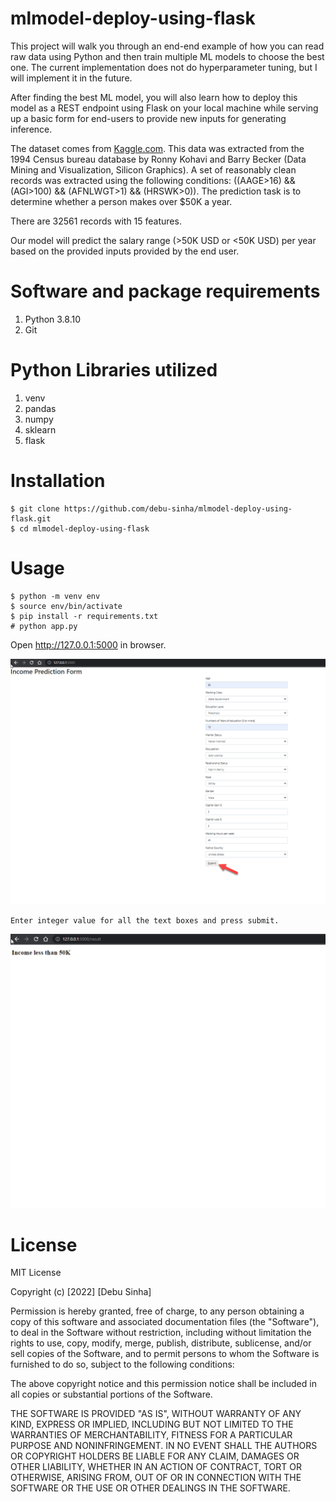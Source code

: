 # mlmodel-deploy-using-flask

This project will walk you through an end-end example of how you can read raw data using Python and then train multiple ML models to choose the best one. The current implementation does not do hyperparameter tuning, but I will implement it in the future.

After finding the best ML model, you will also learn how to deploy this model as a REST endpoint using Flask on your local machine while serving up a basic form for end-users to provide new inputs for generating inference.

The dataset comes from [Kaggle.com](https://www.kaggle.com/uciml/adult-census-income). This data was extracted from the 1994 Census bureau database by Ronny Kohavi and Barry Becker (Data Mining and Visualization, Silicon Graphics). A set of reasonably clean records was extracted using the following conditions: ((AAGE>16) && (AGI>100) && (AFNLWGT>1) && (HRSWK>0)). The prediction task is to determine whether a person makes over $50K a year.

There are 32561 records with 15 features.

Our model will predict the salary range (>50K USD or <50K USD) per year based on the provided inputs provided by the end user.

# Software and package requirements
1. Python 3.8.10
2. Git

# Python Libraries utilized 
1. venv
2. pandas
3. numpy
4. sklearn
5. flask

# Installation
```
$ git clone https://github.com/debu-sinha/mlmodel-deploy-using-flask.git
$ cd mlmodel-deploy-using-flask
```

# Usage
```
$ python -m venv env
$ source env/bin/activate
$ pip install -r requirements.txt
# python app.py
```

Open http://127.0.0.1:5000 in browser.

![](./images/home.png)

```
Enter integer value for all the text boxes and press submit.
```

![](./images/result.png)

# License
MIT License

Copyright (c) [2022] [Debu Sinha]

Permission is hereby granted, free of charge, to any person obtaining a copy
of this software and associated documentation files (the "Software"), to deal
in the Software without restriction, including without limitation the rights
to use, copy, modify, merge, publish, distribute, sublicense, and/or sell
copies of the Software, and to permit persons to whom the Software is
furnished to do so, subject to the following conditions:

The above copyright notice and this permission notice shall be included in all
copies or substantial portions of the Software.

THE SOFTWARE IS PROVIDED "AS IS", WITHOUT WARRANTY OF ANY KIND, EXPRESS OR
IMPLIED, INCLUDING BUT NOT LIMITED TO THE WARRANTIES OF MERCHANTABILITY,
FITNESS FOR A PARTICULAR PURPOSE AND NONINFRINGEMENT. IN NO EVENT SHALL THE
AUTHORS OR COPYRIGHT HOLDERS BE LIABLE FOR ANY CLAIM, DAMAGES OR OTHER
LIABILITY, WHETHER IN AN ACTION OF CONTRACT, TORT OR OTHERWISE, ARISING FROM,
OUT OF OR IN CONNECTION WITH THE SOFTWARE OR THE USE OR OTHER DEALINGS IN THE
SOFTWARE.
